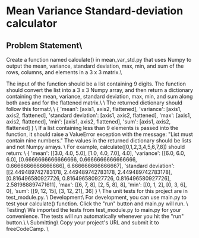 # Mean Variance Standard-deviation calculator

## Problem Statement\\
Create a function named calculate() in mean_var_std.py that uses Numpy to output the mean, variance, standard deviation, max, min, and sum of the rows, columns, and elements in a 3 x 3 matrix.\\

The input of the function should be a list containing 9 digits. The function should convert the list into a 3 x 3 Numpy array, and then return a dictionary containing the mean, variance, standard deviation, max, min, and sum along both axes and for the flattened matrix.\\
\\
The returned dictionary should follow this format:\\
\\
{
  'mean': [axis1, axis2, flattened],
  'variance': [axis1, axis2, flattened],
  'standard deviation': [axis1, axis2, flattened],
  'max': [axis1, axis2, flattened],
  'min': [axis1, axis2, flattened],
  'sum': [axis1, axis2, flattened]
}
\\
If a list containing less than 9 elements is passed into the function, it should raise a ValueError exception with the message: "List must contain nine numbers." The values in the returned dictionary should be lists and not Numpy arrays.
\\
For example, calculate([0,1,2,3,4,5,6,7,8]) should return:
\\
{
  'mean': [[3.0, 4.0, 5.0], [1.0, 4.0, 7.0], 4.0],
  'variance': [[6.0, 6.0, 6.0], [0.6666666666666666, 0.6666666666666666, 0.6666666666666666], 6.666666666666667],
  'standard deviation': [[2.449489742783178, 2.449489742783178, 2.449489742783178], [0.816496580927726, 0.816496580927726, 0.816496580927726], 2.581988897471611],
  'max': [[6, 7, 8], [2, 5, 8], 8],
  'min': [[0, 1, 2], [0, 3, 6], 0],
  'sum': [[9, 12, 15], [3, 12, 21], 36]
}
\\
The unit tests for this project are in test_module.py.
\\
Development\\
For development, you can use main.py to test your calculate() function. Click the "run" button and main.py will run.
\\
Testing\\
We imported the tests from test_module.py to main.py for your convenience. The tests will run automatically whenever you hit the "run" button.\\
\\
Submitting\\
Copy your project's URL and submit it to freeCodeCamp.
\\

